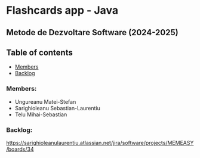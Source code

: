 ﻿# Flashcards app - Java

## Metode de Dezvoltare Software (2024-2025)

## Table of contents

+ [Members](#members)
+ [Backlog](#backlog)

### Members:

+ Ungureanu Matei-Stefan
+ Sarighioleanu Sebastian-Laurentiu
+ Telu Mihai-Sebastian

### Backlog:

https://sarighioleanulaurentiu.atlassian.net/jira/software/projects/MEMEASY/boards/34
